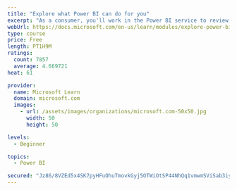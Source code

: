 ```yaml
---
title: "Explore what Power BI can do for you"
excerpt: "As a consumer, you'll work in the Power BI service to review and interact with content that has been shared with you. This module provides the foundational information that you need to work effectively in the Power BI service."
webUrl: https://docs.microsoft.com/en-us/learn/modules/explore-power-bi-service/
type: course
price: Free
length: PT1H9M
ratings:
  count: 7857
  average: 4.669721
heat: 61

provider:
  name: Microsoft Learn
  domain: microsoft.com
  images:
    - url: /assets/images/organizations/microsoft.com-50x50.jpg
      width: 50
      height: 50

levels:
  - Beginner

topics:
  - Power BI

secured: "Jz86/8VZEd5x4SK7pyHFuOhuTmovkGyj5OTWiOtSP44NhQq1vmwmSViSab3iyUYLesnOztYK0xtgiWc59ypjUczC3D2vP3e/ZhFqRDLCYf7SCQKViub7rcbWu1KPv802YfwA/ii4ZkpPryxqnfpDXWemyXOR0rBIcQjy2ZKb73DC0cUJIBwN5bxmkHDImcmDAo5ZLOx8tHfrkBBPPt0NnW0DYjEntkGTTVvZeDC+nktJ7ZGXqC5HRPcEPyshrzhTLeK9BUXSbbeYD5nQ5jCAhNk7Ils+dNGkJjI5ylEQE6acLwHVvdPnA9hnGAKh8j2N5uSUjHCS6exzPRi4S7ENTgHytzciK40K4BEryqgzug6VjNBSR47gcz9wbc3pY6/S/Qa5QHtMDdXAfpRnx9LUHxuJtBslDf45T47BrbuquLI=;vlQzX8/AbiZPiPdHD74PHQ=="
---
```


